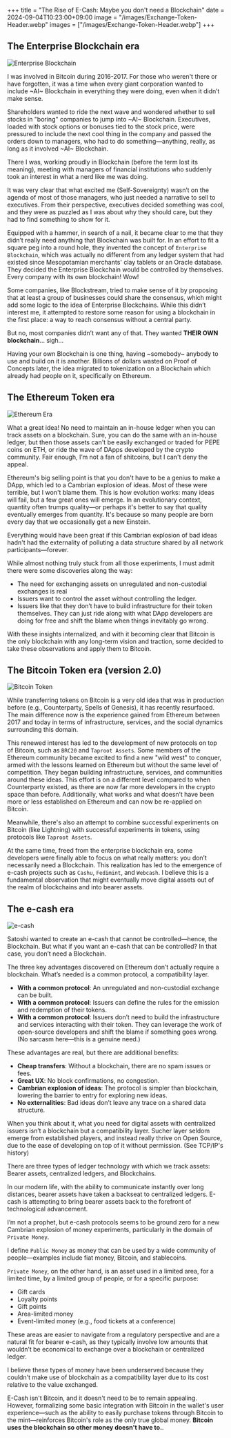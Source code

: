 +++
title = "The Rise of E-Cash: Maybe you don't need a Blockchain"
date = 2024-09-04T10:23:00+09:00
image = "/images/Exchange-Token-Header.webp"
images = ["/images/Exchange-Token-Header.webp"]
+++

## The Enterprise Blockchain era

![Enterprise Blockchain](/images/corporate.webp)

I was involved in Bitcoin during 2016-2017. For those who weren't there or have forgotten, it was a time when every giant corporation wanted to include ~AI~ Blockchain in everything they were doing, even when it didn’t make sense.

Shareholders wanted to ride the next wave and wondered whether to sell stocks in "boring" companies to jump into ~AI~ Blockchain. Executives, loaded with stock options or bonuses tied to the stock price, were pressured to include the next cool thing in the company and passed the orders down to managers, who had to do something—anything, really, as long as it involved ~AI~ Blockchain.

There I was, working proudly in Blockchain (before the term lost its meaning), meeting with managers of financial institutions who suddenly took an interest in what a nerd like me was doing.

It was very clear that what excited me (Self-Sovereignty) wasn’t on the agenda of most of those managers, who just needed a narrative to sell to executives. From their perspective, executives decided something was cool, and they were as puzzled as I was about why they should care, but they had to find something to show for it.

Equipped with a hammer, in search of a nail, it became clear to me that they didn’t really need anything that Blockchain was built for. In an effort to fit a square peg into a round hole, they invented the concept of `Enterprise Blockchain`, which was actually no different from any ledger system that had existed since Mesopotamian merchants' clay tablets or an Oracle database. They decided the Enterprise Blockchain would be controlled by themselves. Every company with its own blockchain! Wow!

Some companies, like Blockstream, tried to make sense of it by proposing that at least a group of businesses could share the consensus, which might add some logic to the idea of Enterprise Blockchains. While this didn’t interest me, it attempted to restore some reason for using a blockchain in the first place: a way to reach consensus without a central party.

But no, most companies didn’t want any of that. They wanted **THEIR OWN blockchain**... sigh...

Having your own Blockchain is one thing, having ~somebody~ anybody to use and build on it is another. Billions of dollars wasted on Proof of Concepts later, the idea migrated to tokenization on a Blockchain which already had people on it, specifically on Ethereum.

## The Ethereum Token era

![Ethereum Era](/images/Unicorn.webp)

What a great idea! No need to maintain an in-house ledger when you can track assets on a blockchain. Sure, you can do the same with an in-house ledger, but then those assets can't be easily exchanged or traded for PEPE coins on ETH, or ride the wave of DApps developed by the crypto community. Fair enough, I’m not a fan of shitcoins, but I can't deny the appeal.

Ethereum's big selling point is that you don't have to be a genius to make a DApp, which led to a Cambrian explosion of ideas. Most of these were terrible, but I won't blame them. This is how evolution works: many ideas will fail, but a few great ones will emerge. In an evolutionary context, quantity often trumps quality—or perhaps it's better to say that quality eventually emerges from quantity. It's because so many people are born every day that we occasionally get a new Einstein.

Everything would have been great if this Cambrian explosion of bad ideas hadn't had the externality of polluting a data structure shared by all network participants—forever.

While almost nothing truly stuck from all those experiments, I must admit there were some discoveries along the way:
* The need for exchanging assets on unregulated and non-custodial exchanges is real
* Issuers want to control the asset without controlling the ledger.
* Issuers like that they don’t have to build infrastructure for their token themselves. They can just ride along with what DApp developers are doing for free and shift the blame when things inevitably go wrong.

With these insights internalized, and with it becoming clear that Bitcoin is the only blockchain with any long-term vision and traction, some decided to take these observations and apply them to Bitcoin.

## The Bitcoin Token era (version 2.0)

![Bitcoin Token](/images/WhatTheHellIsThis.jpg)

While transferring tokens on Bitcoin is a very old idea that was in production before (e.g., Counterparty, Spells of Genesis), it has recently resurfaced. The main difference now is the experience gained from Ethereum between 2017 and today in terms of infrastructure, services, and the social dynamics surrounding this domain.

This renewed interest has led to the development of new protocols on top of Bitcoin, such as `BRC20` and `Taproot Assets`. Some members of the Ethereum community became excited to find a new "wild west" to conquer, armed with the lessons learned on Ethereum but without the same level of competition. They began building infrastructure, services, and communities around these ideas. This effort is on a different level compared to when Counterparty existed, as there are now far more developers in the crypto space than before. Additionally, what works and what doesn’t have been more or less established on Ethereum and can now be re-applied on Bitcoin.

Meanwhile, there's also an attempt to combine successful experiments on Bitcoin (like Lightning) with successful experiments in tokens, using protocols like `Taproot Assets`.

At the same time, freed from the enterprise blockchain era, some developers were finally able to focus on what really matters: you don’t necessarily need a Blockchain. This realization has led to the emergence of e-cash projects such as `Cashu`, `Fedimint`, and `Webcash`. I believe this is a fundamental observation that might eventually move digital assets out of the realm of blockchains and into bearer assets.

## The e-cash era

![e-cash](/images/Exchange-Token.webp)

Satoshi wanted to create an e-cash that cannot be controlled—hence, the Blockchain. But what if you want an e-cash that can be controlled? In that case, you don’t need a Blockchain.

The three key advantages discovered on Ethereum don’t actually require a blockchain. What’s needed is a common protocol, a compatibility layer.

* **With a common protocol**: An unregulated and non-custodial exchange can be built.
* **With a common protocol**: Issuers can define the rules for the emission and redemption of their tokens.
* **With a common protocol**: Issuers don’t need to build the infrastructure and services interacting with their token. They can leverage the work of open-source developers and shift the blame if something goes wrong. (No sarcasm here—this is a genuine need.)

These advantages are real, but there are additional benefits:

* **Cheap transfers**: Without a blockchain, there are no spam issues or fees.
* **Great UX**: No block confirmations, no congestion.
* **Cambrian explosion of ideas**: The protocol is simpler than blockchain, lowering the barrier to entry for exploring new ideas.
* **No externalities**: Bad ideas don’t leave any trace on a shared data structure.

When you think about it, what you need for digital assets with centralized issuers isn’t a blockchain but a compatibility layer.
Sucher layer seldom emerge from established players, and instead really thrive on Open Source, due to the ease of developing on top of it without permission. (See TCP/IP's history)

There are three types of ledger technology with which we track assets: Bearer assets, centralized ledgers, and Blockchains.

In our modern life, with the ability to communicate instantly over long distances, bearer assets have taken a backseat to centralized ledgers. E-cash is attempting to bring bearer assets back to the forefront of technological advancement.

I’m not a prophet, but e-cash protocols seems to be ground zero for a new Cambrian explosion of money experiments, particularly in the domain of `Private Money`.

I define `Public Money` as money that can be used by a wide community of people—examples include fiat money, Bitcoin, and stablecoins.

`Private Money`, on the other hand, is an asset used in a limited area, for a limited time, by a limited group of people, or for a specific purpose:
* Gift cards
* Loyalty points
* Gift points
* Area-limited money
* Event-limited money (e.g., food tickets at a conference)

These areas are easier to navigate from a regulatory perspective and are a natural fit for bearer e-cash, as they typically involve low amounts that wouldn’t be economical to exchange over a blockchain or centralized ledger.

I believe these types of money have been underserved because they couldn't make use of blockchain as a compatibility layer due to its cost relative to the value exchanged.

E-Cash isn't Bitcoin, and it doesn't need to be to remain appealing. However, formalizing some basic integration with Bitcoin in the wallet's user experience—such as the ability to easily purchase tokens through Bitcoin to the mint—reinforces Bitcoin's role as the only true global money. **Bitcoin uses the blockchain so other money doesn't have to.**.